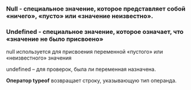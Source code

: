 ### Null - специальное значение, которое представляет собой «ничего», «пусто» или «значение неизвестно».

### Undefined - специальное значение, которое означает, что «значение не было присвоено»


null используется для присвоения переменной «пустого» или «неизвестного» значения

undefined – для проверок, была ли переменная назначена.

**Оператор typeof** возвращает строку, указывающую тип операнда.